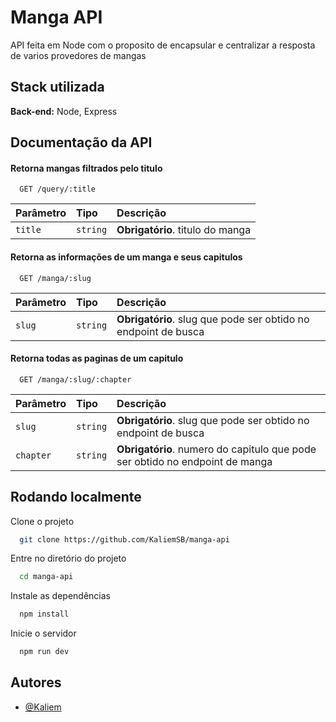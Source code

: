 
# Manga API

API feita em Node com o proposito de encapsular e centralizar a resposta de varios provedores de mangas


## Stack utilizada

**Back-end:** Node, Express


## Documentação da API

#### Retorna mangas filtrados pelo titulo

```http
  GET /query/:title
```

| Parâmetro   | Tipo       | Descrição                           |
| :---------- | :--------- | :---------------------------------- |
| `title` | `string` | **Obrigatório**. titulo do manga |

#### Retorna as informações de um manga e seus capitulos

```http
  GET /manga/:slug
```

| Parâmetro   | Tipo       | Descrição                                   |
| :---------- | :--------- | :------------------------------------------ |
| `slug`      | `string` | **Obrigatório**. slug que pode ser obtido no endpoint de busca |

#### Retorna todas as paginas de um capitulo

```http
  GET /manga/:slug/:chapter
```

| Parâmetro   | Tipo       | Descrição                                   |
| :---------- | :--------- | :------------------------------------------ |
| `slug`      | `string` | **Obrigatório**. slug que pode ser obtido no endpoint de busca |
| `chapter`   | `string` | **Obrigatório**. numero do capitulo que pode ser obtido no endpoint de manga |


## Rodando localmente

Clone o projeto

```bash
  git clone https://github.com/KaliemSB/manga-api
```

Entre no diretório do projeto

```bash
  cd manga-api
```

Instale as dependências

```bash
  npm install
```

Inicie o servidor

```bash
  npm run dev
```


## Autores

- [@Kaliem](https://www.github.com/KaliemSB)

